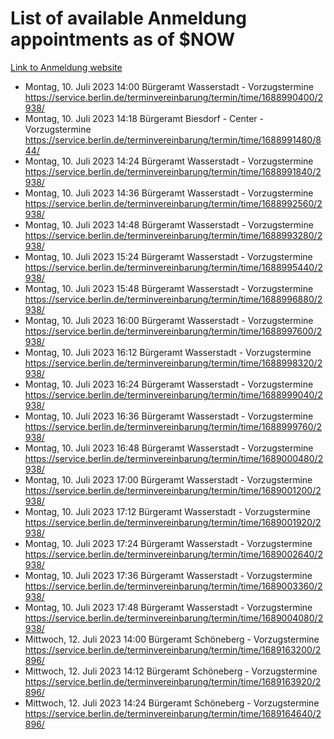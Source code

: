 # List of available Anmeldung appointments as of $NOW
[Link to Anmeldung website](https://service.berlin.de/terminvereinbarung/termin/tag.php?termin=1&anliegen[]=120686&dienstleisterlist=122210,122217,327316,122219,327312,122227,327314,122231,327346,122243,327348,122254,122252,329742,122260,329745,122262,329748,122271,327278,122273,327274,122277,327276,330436,122280,327294,122282,327290,122284,327292,122291,327270,122285,327266,122286,327264,122296,327268,150230,329760,122297,327286,122294,327284,122312,329763,122314,329775,122304,327330,122311,327334,122309,327332,317869,122281,327352,122279,329772,122283,122276,327324,122274,327326,122267,329766,122246,327318,122251,327320,122257,327322,122208,327298,122226,327300&herkunft=http%3A%2F%2Fservice.berlin.de%2Fdienstleistung%2F120686%2F)
- Montag, 10. Juli 2023 14:00 Bürgeramt Wasserstadt - Vorzugstermine https://service.berlin.de/terminvereinbarung/termin/time/1688990400/2938/
- Montag, 10. Juli 2023 14:18 Bürgeramt Biesdorf - Center - Vorzugstermine https://service.berlin.de/terminvereinbarung/termin/time/1688991480/844/
- Montag, 10. Juli 2023 14:24 Bürgeramt Wasserstadt - Vorzugstermine https://service.berlin.de/terminvereinbarung/termin/time/1688991840/2938/
- Montag, 10. Juli 2023 14:36 Bürgeramt Wasserstadt - Vorzugstermine https://service.berlin.de/terminvereinbarung/termin/time/1688992560/2938/
- Montag, 10. Juli 2023 14:48 Bürgeramt Wasserstadt - Vorzugstermine https://service.berlin.de/terminvereinbarung/termin/time/1688993280/2938/
- Montag, 10. Juli 2023 15:24 Bürgeramt Wasserstadt - Vorzugstermine https://service.berlin.de/terminvereinbarung/termin/time/1688995440/2938/
- Montag, 10. Juli 2023 15:48 Bürgeramt Wasserstadt - Vorzugstermine https://service.berlin.de/terminvereinbarung/termin/time/1688996880/2938/
- Montag, 10. Juli 2023 16:00 Bürgeramt Wasserstadt - Vorzugstermine https://service.berlin.de/terminvereinbarung/termin/time/1688997600/2938/
- Montag, 10. Juli 2023 16:12 Bürgeramt Wasserstadt - Vorzugstermine https://service.berlin.de/terminvereinbarung/termin/time/1688998320/2938/
- Montag, 10. Juli 2023 16:24 Bürgeramt Wasserstadt - Vorzugstermine https://service.berlin.de/terminvereinbarung/termin/time/1688999040/2938/
- Montag, 10. Juli 2023 16:36 Bürgeramt Wasserstadt - Vorzugstermine https://service.berlin.de/terminvereinbarung/termin/time/1688999760/2938/
- Montag, 10. Juli 2023 16:48 Bürgeramt Wasserstadt - Vorzugstermine https://service.berlin.de/terminvereinbarung/termin/time/1689000480/2938/
- Montag, 10. Juli 2023 17:00 Bürgeramt Wasserstadt - Vorzugstermine https://service.berlin.de/terminvereinbarung/termin/time/1689001200/2938/
- Montag, 10. Juli 2023 17:12 Bürgeramt Wasserstadt - Vorzugstermine https://service.berlin.de/terminvereinbarung/termin/time/1689001920/2938/
- Montag, 10. Juli 2023 17:24 Bürgeramt Wasserstadt - Vorzugstermine https://service.berlin.de/terminvereinbarung/termin/time/1689002640/2938/
- Montag, 10. Juli 2023 17:36 Bürgeramt Wasserstadt - Vorzugstermine https://service.berlin.de/terminvereinbarung/termin/time/1689003360/2938/
- Montag, 10. Juli 2023 17:48 Bürgeramt Wasserstadt - Vorzugstermine https://service.berlin.de/terminvereinbarung/termin/time/1689004080/2938/
- Mittwoch, 12. Juli 2023 14:00 Bürgeramt Schöneberg - Vorzugstermine https://service.berlin.de/terminvereinbarung/termin/time/1689163200/2896/
- Mittwoch, 12. Juli 2023 14:12 Bürgeramt Schöneberg - Vorzugstermine https://service.berlin.de/terminvereinbarung/termin/time/1689163920/2896/
- Mittwoch, 12. Juli 2023 14:24 Bürgeramt Schöneberg - Vorzugstermine https://service.berlin.de/terminvereinbarung/termin/time/1689164640/2896/
